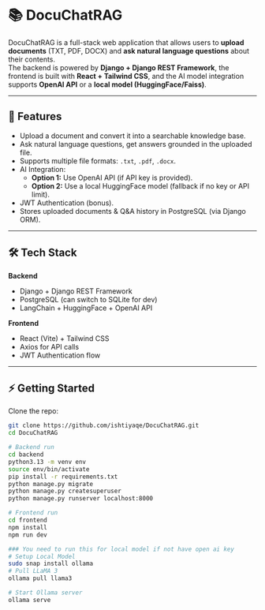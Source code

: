 # 📚 DocuChatRAG

DocuChatRAG is a full-stack web application that allows users to **upload documents** (TXT, PDF, DOCX) and **ask natural language questions** about their contents.  
The backend is powered by **Django + Django REST Framework**, the frontend is built with **React + Tailwind CSS**, and the AI model integration supports **OpenAI API** or a **local model (HuggingFace/Faiss)**.

---

## 🚀 Features
- Upload a document and convert it into a searchable knowledge base.
- Ask natural language questions, get answers grounded in the uploaded file.
- Supports multiple file formats: `.txt`, `.pdf`, `.docx`.
- AI Integration:
  - **Option 1:** Use OpenAI API (if API key is provided).
  - **Option 2:** Use a local HuggingFace model (fallback if no key or API limit).
- JWT Authentication (bonus).
- Stores uploaded documents & Q&A history in PostgreSQL (via Django ORM).


---

## 🛠️ Tech Stack
**Backend**
- Django + Django REST Framework
- PostgreSQL (can switch to SQLite for dev)
- LangChain + HuggingFace + OpenAI API

**Frontend**
- React (Vite) + Tailwind CSS
- Axios for API calls
- JWT Authentication flow


---

## ⚡ Getting Started 
Clone the repo:  
```bash
git clone https://github.com/ishtiyaqe/DocuChatRAG.git
cd DocuChatRAG

# Backend run
cd backend
python3.13 -m venv env
source env/bin/activate
pip install -r requirements.txt
python manage.py migrate
python manage.py createsuperuser
python manage.py runserver localhost:8000

# Frontend run
cd frontend
npm install
npm run dev

### You need to run this for local model if not have open ai key
# Setup Local Model
sudo snap install ollama
# Pull LLaMA 3
ollama pull llama3

# Start Ollama server
ollama serve
